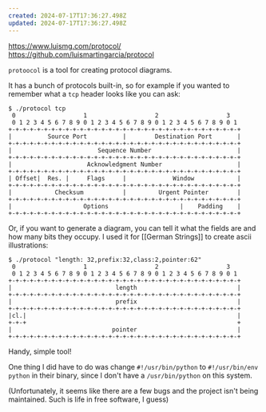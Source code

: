 ```yaml
---
created: 2024-07-17T17:36:27.498Z
updated: 2024-07-17T17:36:27.498Z
---
```

https://www.luismg.com/protocol/
https://github.com/luismartingarcia/protocol

`protoocol` is a tool for creating protocol diagrams.

It has a bunch of protocols built-in, so for example if you wanted to remember what a `tcp` header looks like you can ask:

```
$ ./protocol tcp
 0                   1                   2                   3  
 0 1 2 3 4 5 6 7 8 9 0 1 2 3 4 5 6 7 8 9 0 1 2 3 4 5 6 7 8 9 0 1
+-+-+-+-+-+-+-+-+-+-+-+-+-+-+-+-+-+-+-+-+-+-+-+-+-+-+-+-+-+-+-+-+
|          Source Port          |        Destination Port       |
+-+-+-+-+-+-+-+-+-+-+-+-+-+-+-+-+-+-+-+-+-+-+-+-+-+-+-+-+-+-+-+-+
|                        Sequence Number                        |
+-+-+-+-+-+-+-+-+-+-+-+-+-+-+-+-+-+-+-+-+-+-+-+-+-+-+-+-+-+-+-+-+
|                     Acknowledgment Number                     |
+-+-+-+-+-+-+-+-+-+-+-+-+-+-+-+-+-+-+-+-+-+-+-+-+-+-+-+-+-+-+-+-+
| Offset|  Res. |     Flags     |             Window            |
+-+-+-+-+-+-+-+-+-+-+-+-+-+-+-+-+-+-+-+-+-+-+-+-+-+-+-+-+-+-+-+-+
|            Checksum           |         Urgent Pointer        |
+-+-+-+-+-+-+-+-+-+-+-+-+-+-+-+-+-+-+-+-+-+-+-+-+-+-+-+-+-+-+-+-+
|                    Options                    |    Padding    |
+-+-+-+-+-+-+-+-+-+-+-+-+-+-+-+-+-+-+-+-+-+-+-+-+-+-+-+-+-+-+-+-+
```

Or, if you want to generate a diagram, you can tell it what the fields are and how many bits they occupy. I used it for [[German Strings]] to create ascii illustrations:

```
$ ./protocol "length: 32,prefix:32,class:2,pointer:62"
 0                   1                   2                   3  
 0 1 2 3 4 5 6 7 8 9 0 1 2 3 4 5 6 7 8 9 0 1 2 3 4 5 6 7 8 9 0 1
+-+-+-+-+-+-+-+-+-+-+-+-+-+-+-+-+-+-+-+-+-+-+-+-+-+-+-+-+-+-+-+-+
|                             length                            |
+-+-+-+-+-+-+-+-+-+-+-+-+-+-+-+-+-+-+-+-+-+-+-+-+-+-+-+-+-+-+-+-+
|                             prefix                            |
+-+-+-+-+-+-+-+-+-+-+-+-+-+-+-+-+-+-+-+-+-+-+-+-+-+-+-+-+-+-+-+-+
|cl.|                                                           |
+-+-+                                                           +
|                            pointer                            |
+-+-+-+-+-+-+-+-+-+-+-+-+-+-+-+-+-+-+-+-+-+-+-+-+-+-+-+-+-+-+-+-+
```

Handy, simple tool!

One thing I did have to do was change `#!/usr/bin/python` to `#!/usr/bin/env python` in their binary, since I don't have a `/usr/bin/python` on this system.

(Unfortunately, it seems like there are a few bugs and the project isn't being maintained. Such is life in free software, I guess)